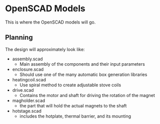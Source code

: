 # OpenSCAD Models

This is where the OpenSCAD models will go.

## Planning

The design will approximately look like:

- assembly.scad
  - Main assembly of the components and their input parameters
- enclosure.scad
  - Should use one of the many automatic box generation libraries
- heatingcoil.scad
  - Use spiral method to create adjustable stove coils
- drive.scad
  - Contains the motor and shaft for driving the rotation of the magnet
- magholder.scad
  - the part that will hold the actual magnets to the shaft
- hotstage.scad
  - includes the hotplate, thermal barrier, and its mounting
